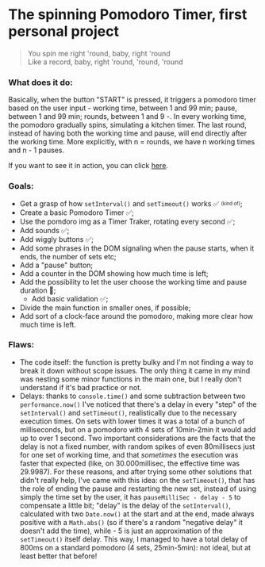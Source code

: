 # The spinning Pomodoro Timer, first personal project

>You spin me right 'round, baby, right 'round <br>
Like a record, baby, right 'round, 'round, 'round

### What does it do:

Basically, when the button "START" is pressed, it triggers a pomodoro timer based on the user input - working time, between 1 and 99 min; pause, between 1 and 99 min; rounds, between 1 and 9 -. In every working time, the pomodoro gradually spins, simulating a kitchen timer. The last round, instead of having both the working time and pause, will end directly after the working time. More explicitly, with n = rounds, we have n working times and n - 1 pauses.

If you want to see it in action, you can click [here](https://marilisamoio.github.io/pomodoro-timer-test/).

### Goals:
- Get a grasp of how `setInterval()` and `setTimeout()` works ✅ <sub><sup>(kind of)</sup></sub>;
- Create a basic Pomodoro Timer ✅;
- Use the pomdoro img as a Timer Traker, rotating every second ✅;
- Add sounds ✅;
- Add wiggly buttons ✅;
- Add some phrases in the DOM signaling when the pause starts, when it ends, the number of sets etc;
- Add a "pause" button;
- Add a counter in the DOM showing how much time is left;
- Add the possibility to let the user choose the working time and pause duration 🚧;
    - Add basic validation ✅;
- Divide the main function in smaller ones, if possible;
- Add sort of a clock-face around the pomodoro, making more clear how much time is left.

### Flaws:
- The code itself: the function is pretty bulky and I'm not finding a way to break it down without scope issues. The only thing it came in my mind was nesting some minor functions in the main one, but I really don't understand if it's bad practice or not.
- Delays: thanks to `console.time()` and some subtraction between two `performance.now()` I've noticed that there's a delay in every "step" of the `setInterval()` and `setTimeout()`, realistically due to the necessary execution times. On sets with lower times it was a total of a bunch of milliseconds, but on a pomodoro with 4 sets of 10min-2min it would add up to over 1 second. Two important considerations are the facts that the delay is not a fixed number, with random spikes of even 80millisecs just for one set of working time, and that *sometimes* the esecution was faster that expected (like, on 30.000millisec, the effective time was 29.9987). For these reasons, and after trying some other solutions that didn't really help, I've came with this idea: on the `setTimeout()`, that has the role of ending the pause and restarting the new set, instead of using simply the time set by the user, it has `pauseMilliSec - delay - 5` to compensate a little bit; "delay" is the delay of the `setInterval()`, calculated with two `Date.now()` at the start and at the end, made always positive with a `Math.abs()` (so if there's a random "negative delay" it doesn't add the time), while - 5 is just an approximation of the `setTimeout()` itself delay. This way, I managed to have a total delay of 800ms on a standard pomodoro (4 sets, 25min-5min): not ideal, but at least better that before!
